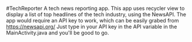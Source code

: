 #TechReporter
A tech news reporting app. This app uses recycler view to display a list of top headlines of the tech industry, using the NewsAPI.
The app would require an API key to work, which can be easily grabed from https://newsapi.org/
Just type in your API key in the API variable in the MainActivity.java and you'll be good to go.